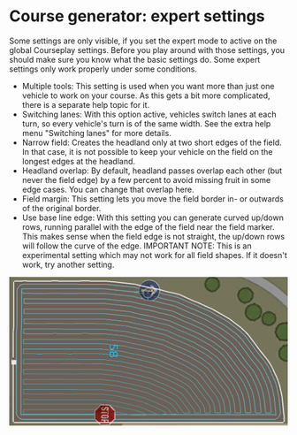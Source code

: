 # Course generator: expert settings


Some settings are only visible, if you set the expert mode to active on the global Courseplay settings.
Before you play around with those settings, you should make sure you know what the basic settings do.
Some expert settings only work properly under some conditions.

- Multiple tools: This setting is used when you want more than just one vehicle to work on your course. As this gets a bit more complicated, there is a separate help topic for it.
- Switching lanes: With this option active, vehicles switch lanes at each turn, so every vehicle's turn is of the same width. See the extra help menu "Switching lanes" for more details.
- Narrow field: Creates the headland only at two short edges of the field. In that case, it is not possible to keep your vehicle on the field on the longest edges at the headland.
- Headland overlap: By default, headland passes overlap each other (but never the field edge) by a few percent to avoid missing fruit in some edge cases. You can change that overlap here.
- Field margin: This setting lets you move the field border in- or outwards of the original border.
- Use base line edge: With this setting you can generate curved up/down rows, running parallel with the edge of the field near the field marker. This makes sense when the field edge is not straight, the up/down rows will follow the curve of the edge.
IMPORTANT NOTE: This is an experimental setting which may not work for all field shapes. If it doesn't work, try another setting.


![Image](../assets/images/baseedge_0_0_1020_545.png)

